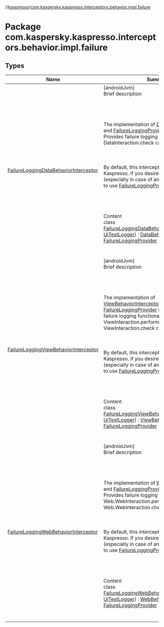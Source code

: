 //[kaspresso](../index.md)/[com.kaspersky.kaspresso.interceptors.behavior.impl.failure](index.md)



# Package com.kaspersky.kaspresso.interceptors.behavior.impl.failure  


## Types  
  
|  Name|  Summary| 
|---|---|
| [FailureLoggingDataBehaviorInterceptor](-failure-logging-data-behavior-interceptor/index.md)| [androidJvm]  <br>Brief description  <br><br><br><br><br>The implementation of [DataBehaviorInterceptor](../com.kaspersky.kaspresso.interceptors.behavior/-data-behavior-interceptor/index.md) and [FailureLoggingProvider](../com.kaspersky.kaspresso.failure/-failure-logging-provider/index.md) interfaces. Provides failure logging functionality for DataInteraction.check calls.<br><br><br><br>By default, this interceptor is not used in Kaspresso. If you desire to change result log (especially in case of an error) we recommend to use [FailureLoggingProvider](../com.kaspersky.kaspresso.failure/-failure-logging-provider/index.md) directly<br><br><br><br>  <br>Content  <br>class [FailureLoggingDataBehaviorInterceptor](-failure-logging-data-behavior-interceptor/index.md)(**logger**: [UiTestLogger](../com.kaspersky.kaspresso.logger/-ui-test-logger/index.md)) : [DataBehaviorInterceptor](../com.kaspersky.kaspresso.interceptors.behavior/-data-behavior-interceptor/index.md), [FailureLoggingProvider](../com.kaspersky.kaspresso.failure/-failure-logging-provider/index.md)  <br><br><br>
| [FailureLoggingViewBehaviorInterceptor](-failure-logging-view-behavior-interceptor/index.md)| [androidJvm]  <br>Brief description  <br><br><br><br><br>The implementation of [ViewBehaviorInterceptor](../com.kaspersky.kaspresso.interceptors.behavior/-view-behavior-interceptor/index.md) and [FailureLoggingProvider](../com.kaspersky.kaspresso.failure/-failure-logging-provider/index.md) interfaces. Provides failure logging functionality for ViewInteraction.perform and ViewInteraction.check calls.<br><br><br><br>By default, this interceptor is not used in Kaspresso. If you desire to change result log (especially in case of an error) we recommend to use [FailureLoggingProvider](../com.kaspersky.kaspresso.failure/-failure-logging-provider/index.md) directly<br><br><br><br>  <br>Content  <br>class [FailureLoggingViewBehaviorInterceptor](-failure-logging-view-behavior-interceptor/index.md)(**logger**: [UiTestLogger](../com.kaspersky.kaspresso.logger/-ui-test-logger/index.md)) : [ViewBehaviorInterceptor](../com.kaspersky.kaspresso.interceptors.behavior/-view-behavior-interceptor/index.md), [FailureLoggingProvider](../com.kaspersky.kaspresso.failure/-failure-logging-provider/index.md)  <br><br><br>
| [FailureLoggingWebBehaviorInterceptor](-failure-logging-web-behavior-interceptor/index.md)| [androidJvm]  <br>Brief description  <br><br><br><br><br>The implementation of [WebBehaviorInterceptor](../com.kaspersky.kaspresso.interceptors.behavior/-web-behavior-interceptor/index.md) and [FailureLoggingProvider](../com.kaspersky.kaspresso.failure/-failure-logging-provider/index.md) interfaces. Provides failure logging functionality for Web.WebInteraction.perform and Web.WebInteraction.check calls.<br><br><br><br>By default, this interceptor is not used in Kaspresso. If you desire to change result log (especially in case of an error) we recommend to use [FailureLoggingProvider](../com.kaspersky.kaspresso.failure/-failure-logging-provider/index.md) directly<br><br><br><br>  <br>Content  <br>class [FailureLoggingWebBehaviorInterceptor](-failure-logging-web-behavior-interceptor/index.md)(**logger**: [UiTestLogger](../com.kaspersky.kaspresso.logger/-ui-test-logger/index.md)) : [WebBehaviorInterceptor](../com.kaspersky.kaspresso.interceptors.behavior/-web-behavior-interceptor/index.md), [FailureLoggingProvider](../com.kaspersky.kaspresso.failure/-failure-logging-provider/index.md)  <br><br><br>


